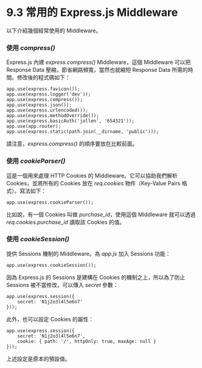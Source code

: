 # 9.3 常用的 Express.js Middleware

以下介紹幾個經常使用的 Middleware。

### 使用 *compress()*

Express.js 內建 *express.compress()* Middleware，這個 Middleware 可以把 Response Data 壓縮，節省網路頻寬，當然也就縮短 Response Data 所需的時間。修改後的程式碼如下：

~~~~~~~~
app.use(express.favicon());
app.use(express.logger('dev'));
app.use(express.compress());
app.use(express.json());
app.use(express.urlencoded());
app.use(express.methodOverride());
app.use(express.basicAuth('jollen', '654321'));
app.use(app.router);
app.use(express.static(path.join(__dirname, 'public')));
~~~~~~~~

請注意，*express.compress()* 的順序要放在比較前面。

### 使用 *cookieParser()*

這是一個用來處理 HTTP Cookies 的 Middleware。它可以協助我們解析 Cookies，並將所有的 Cookies 放在 *req.cookies* 物件（Key-Value Pairs 格式）。寫法如下：

~~~~~~~~
app.use(express.cookieParser());
~~~~~~~~

比如說，有一個 Cookies 叫做 *purchase_id*，使用這個 Middleware 就可以透過 *req.cookies.purchase_id* 讀取該 Cookies 的值。

### 使用 *cookieSession()*

提供 Sessions 機制的 Middleware。為 *app.js* 加入 Sessions 功能：

~~~~~~~~
app.use(express.cookieSession());
~~~~~~~~

因為 Express.js 的 Sessions 是建構在 Cookies 的機制之上，所以為了防止 Sessions 被不當修改，可以傳入 *secret* 參數：

~~~~~~~~
app.use(express.session({
    secret: 'N1j2o3l4l5e6n7'
}));
~~~~~~~~

此外，也可以設定 Cookies 的屬性：

~~~~~~~~
app.use(express.session({
    secret: 'N1j2o3l4l5e6n7',
    cookie: { path: '/', httpOnly: true, maxAge: null }
}));
~~~~~~~~

上述設定是原本的預設值。